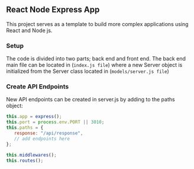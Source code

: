 ## React Node Express App
This project serves as a template to build more complex applications using React and Node js.

### Setup
The code is divided into two parts; back end and front end. The back end main file can be located in
(`index.js file`)
where a new Server object is initialized from the Server class located in 
(`models/server.js file`)


### Create API Endpoints
New API endpoints can be created in server.js by adding to the paths object:

```javascript
this.app = express();
this.port = process.env.PORT || 3010;
this.paths = {
   response: "/api/response",
   // add endpoints here
};

this.middlewares();
this.routes();
```
